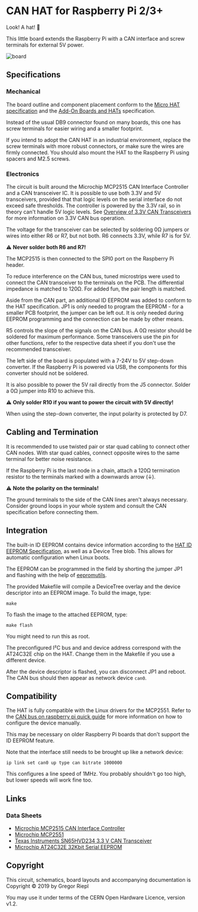 # CAN HAT for Raspberry Pi 2/3+

Look! A hat! :tophat:

This little board extends the Raspberry Pi with a CAN interface and screw
terminals for external 5V power.

![board](https://user-images.githubusercontent.com/371687/69186039-1b198780-0b18-11ea-9b8f-752de715e423.png)

## Specifications

### Mechanical

The board outline and component placement conform to the [Micro HAT specification]
and the [Add-On Boards and HATs] specification.

Instead of the usual DB9 connector found on many boards, this one has
screw terminals for easier wiring and a smaller footprint.

If you intend to adopt the CAN HAT in an industrial environment, replace the
screw terminals with more robust connectors, or make sure the wires are firmly
connected. You should also mount the HAT to the Raspberry Pi using spacers
and M2.5 screws.

### Electronics

The circuit is built around the Microchip MCP2515 CAN Interface Controller
and a CAN transceiver IC. It is possible to use both 3.3V and 5V transceivers,
provided that that logic levels on the serial interface do not exceed safe
thresholds. The controller is powered by the 3.3V rail, so in theory can't
handle 5V logic levels. See [Overview of 3.3V CAN Transceivers] for more
information on 3.3V CAN bus operation.

The voltage for the transceiver can be selected by soldering 0Ω jumpers or
wires into either R6 or R7, but not both. R6 connects 3.3V, while R7 is for 5V.

:warning: **Never solder both R6 and R7!**

The MCP2515 is then connected to the SPI0 port on the Raspberry Pi header.

To reduce interference on the CAN bus, tuned microstrips were used to
connect the CAN transceiver to the terminals on the PCB. The differential
impedance is matched to 120Ω. For added fun, the pair length is matched.

Aside from the CAN part, an additional ID EEPROM was added to conform to
the HAT specification. JP1 is only needed to program the EEPROM - for a
smaller PCB footprint, the jumper can be left out. It is only needed during
EEPROM programming and the connection can be made by other means.

R5 controls the slope of the signals on the CAN bus. A 0Ω resistor should be
soldered for maximum performance. Some transceivers use the pin for other
functions, refer to the respective data sheet if you don't use the
recommended transceiver.

The left side of the board is populated with a 7-24V to 5V step-down converter.
If the Raspberry Pi is powered via USB, the components for this converter
should not be soldered.

It is also possible to power the 5V rail directly from the J5 connector.
Solder a 0Ω jumper into R10 to achieve this.

:warning: **Only solder R10 if you want to power the circuit with 5V directly!**

When using the step-down converter, the input polarity is protected by D7.

## Cabling and Termination

It is recommended to use twisted pair or star quad cabling to connect other
CAN nodes. With star quad cables, connect opposite wires to the
same terminal for better noise resistance.

If the Raspberry Pi is the last node in a chain, attach a 120Ω termination
resistor to the terminals marked with a downwards arrow (↓).

:warning: **Note the polarity on the terminals!**

The ground terminals to the side of the CAN lines aren't always necessary.
Consider ground loops in your whole system and consult the CAN specification
before connecting them.

## Integration

The built-in ID EEPROM contains device information according to the
[HAT ID EEPROM Specification], as well as a Device Tree blob. This allows for
automatic configuration when Linux boots.

The EEPROM can be programmed in the field by shorting the jumper JP1 and
flashing with the help of [eepromutils].

The provided Makefile will compile a DeviceTree overlay and the device descriptor
into an EEPROM image. To build the image, type:

    make

To flash the image to the attached EEPROM, type:

    make flash

You might need to run this as root.

The preconfigured I²C bus and and device address correspond with the AT24C32E
chip on the HAT. Change them in the Makefile if you use a different device.

After the device descriptor is flashed, you can disconnect JP1 and reboot.
The CAN bus should then appear as network device `can0`.

## Compatibility

The HAT is fully compatible with the Linux drivers for the MCP2551.
Refer to the [CAN bus on raspberry pi quick guide] for more information
on how to configure the device manually.

This may be necessary on older Raspberry Pi boards that don't support the
ID EEPROM feature.

Note that the interface still needs to be brought up like a network device:

    ip link set can0 up type can bitrate 1000000

This configures a line speed of 1MHz. You probably shouldn't go too high,
but lower speeds will work fine too.

## Links

[Add-On Boards and HATs]: https://github.com/raspberrypi/hats
[Micro HAT Specification]: https://github.com/raspberrypi/hats/blob/master/uhat-board-mechanical.pdf
[HAT ID EEPROM Specification]: https://github.com/raspberrypi/hats/blob/master/eeprom-format.md
[CAN bus on raspberry pi quick guide]: https://www.raspberrypi.org/forums/viewtopic.php?t=141052
[eepromutils]: https://github.com/raspberrypi/hats/tree/master/eepromutils
[Overview of 3.3V CAN Transceivers]: http://www.ti.com/lit/an/slla337/slla337.pdf

### Data Sheets

* [Microchip MCP2515 CAN Interface Controller](https://www.microchip.com/wwwproducts/en/en010406)
* [Microchip MCP2551](http://ww1.microchip.com/downloads/en/devicedoc/21667e.pdf)
* [Texas Instruments SN65HVD234 3.3 V CAN Transceiver](http://www.ti.com/product/SN65HVD234)
* [Microchip AT24C32E 32Kbit Serial EEPROM](https://www.microchip.com/wwwproducts/en/AT24C32E)

## Copyright

This circuit, schematics, board layouts and accompanying documentation is
Copyright © 2019 by Gregor Riepl

You may use it under terms of the CERN Open Hardware Licence, version v1.2.
